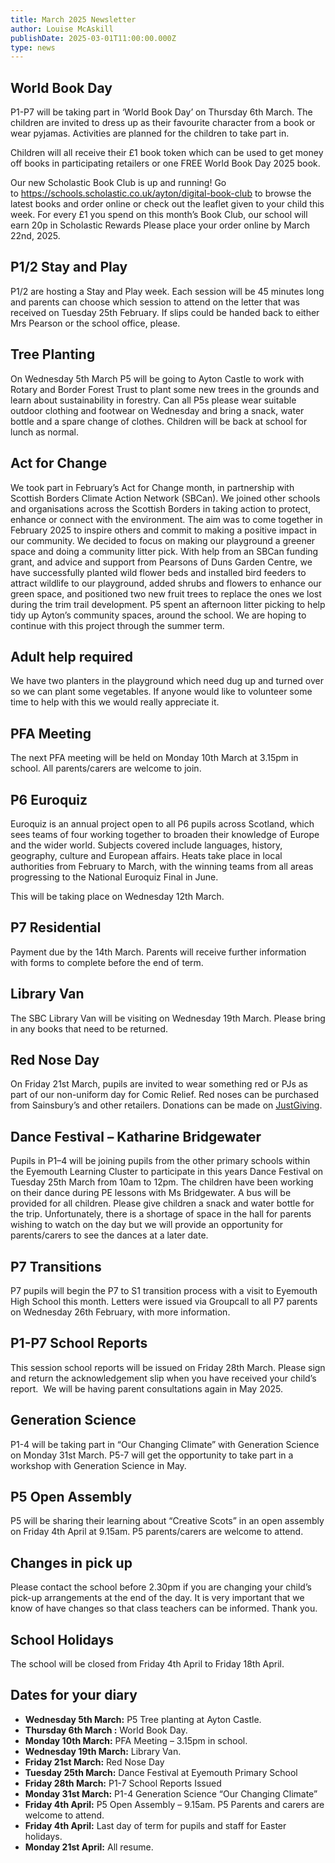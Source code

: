 ```yaml
---
title: March 2025 Newsletter
author: Louise McAskill
publishDate: 2025-03-01T11:00:00.000Z
type: news
---
```


## World Book Day

P1-P7 will be taking part in ‘World Book Day’ on Thursday 6th March. The
children are invited to dress up as their favourite character from a book or
wear pyjamas. Activities are planned for the children to take part in.

Children will all receive their £1 book token which can be used to get money
off books in participating retailers or one FREE World Book Day 2025 book.

Our new Scholastic Book Club is up and running! Go
to <https://schools.scholastic.co.uk/ayton/digital-book-club> to browse the
latest books and order online or check out the leaflet given to your child this
week. For every £1 you spend on this month’s Book Club, our school will
earn 20p in Scholastic Rewards Please place your order online by March 22nd,
2025.


## P1/2 Stay and Play

P1/2 are hosting a Stay and Play week. Each session will be 45 minutes long and
parents can choose which session to attend on the letter that was received on
Tuesday 25th February. If slips could be handed back to either Mrs Pearson or
the school office, please.

## Tree Planting

On Wednesday 5th March P5 will be going to Ayton Castle to work with Rotary
and Border Forest Trust to plant some new trees in the grounds and learn about
sustainability in forestry. Can all P5s please wear suitable outdoor clothing
and footwear on Wednesday and bring a snack, water bottle and a spare change of
clothes. Children will be back at school for lunch as normal.

## Act for Change

We took part in February’s Act for Change month, in partnership with
Scottish Borders Climate Action Network (SBCan). We joined other schools and
organisations across the Scottish Borders in taking action to protect, enhance
or connect with the environment. The aim was to come together in February 2025
to inspire others and commit to making a positive impact in our community. We
decided to focus on making our playground a greener space and doing a community
litter pick. With help from an SBCan funding grant, and advice and support from
Pearsons of Duns Garden Centre, we have successfully planted wild flower beds
and installed bird feeders to attract wildlife to our playground, added shrubs
and flowers to enhance our green space, and positioned two new fruit trees
to replace the ones we lost during the trim trail development. P5 spent an
afternoon litter picking to help tidy up Ayton’s community spaces, around the
school. We are hoping to continue with this project through the summer term.

## Adult help required

We have two planters in the playground which need dug up and turned over so we
can plant some vegetables. If anyone would like to volunteer some time to help
with this we would really appreciate it.

## PFA Meeting

The next PFA meeting will be held on Monday 10th March at 3.15pm in school. All parents/carers are welcome to join.

## P6 Euroquiz

Euroquiz is an annual project open to all P6 pupils across Scotland, which sees
teams of four working together to broaden their knowledge of Europe and the
wider world. Subjects covered include languages, history, geography, culture and
European affairs. Heats take place in local authorities from February to March,
with the winning teams from all areas progressing to the National Euroquiz Final
in June.

This will be taking place on Wednesday 12th March.

## P7 Residential

Payment due by the 14th March. Parents will receive further information with
forms to complete before the end of term.

## Library Van

The SBC Library Van will be visiting on Wednesday 19th March. Please bring in
any books that need to be returned.

## Red Nose Day

On Friday 21st March, pupils are invited to wear something red or PJs
as part of our non-uniform day for Comic Relief. Red noses can be
purchased from Sainsbury’s and other retailers. Donations can be made on
[JustGiving](https://www.justgiving.com/fundraising/rnd25-sbc-ayton-primary-school?utm_medium=FR&utm_source=CL).

## Dance Festival – Katharine Bridgewater

Pupils in P1–4 will be joining pupils from the other primary schools within the
Eyemouth Learning Cluster to participate in this years Dance Festival on Tuesday
25th March from 10am to 12pm. The children have been working on their dance
during PE lessons with Ms Bridgewater. A bus will be provided for all children.
Please give children a snack and water bottle for the trip. Unfortunately, there
is a shortage of space in the hall for parents wishing to watch on the day but
we will provide an opportunity for parents/carers to see the dances at a later
date.

## P7 Transitions

P7 pupils will begin the P7 to S1 transition process with a visit to Eyemouth
High School this month. Letters were issued via Groupcall to all P7 parents on
Wednesday 26th February, with more information.

## P1-P7 School Reports

This session school reports will be issued on Friday 28th March. Please sign and
return the acknowledgement slip when you have received your child’s report. 
We will be having parent consultations again in May 2025.

## Generation Science

P1-4 will be taking part in “Our Changing Climate” with Generation Science
on Monday 31st March. P5-7 will get the opportunity to take part in a workshop
with Generation Science in May.
 
## P5 Open Assembly

P5 will be sharing their learning about “Creative Scots” in an open assembly
on Friday 4th April at 9.15am. P5 parents/carers are welcome to attend.

## Changes in pick up

Please contact the school before 2.30pm if you are changing your child’s
pick-up arrangements at the end of the day. It is very important that we know of
have changes so that class teachers can be informed. Thank you.

## School Holidays

The school will be closed from Friday 4th April to Friday 18th April.

## Dates for your diary

* **Wednesday 5th March:** P5 Tree planting at Ayton Castle.
* **Thursday 6th March :** World Book Day.
* **Monday 10th March:** PFA Meeting – 3.15pm in school.
* **Wednesday 19th March:** Library Van.
* **Friday 21st March:** Red Nose Day
* **Tuesday 25th March:** Dance Festival at Eyemouth Primary School
* **Friday 28th March:** P1-7 School Reports Issued
* **Monday 31st March:** P1-4 Generation Science “Our Changing Climate”
* **Friday 4th April:** P5 Open Assembly – 9.15am. P5 Parents and carers are welcome to attend.
* **Friday 4th April:** Last day of term for pupils and staff for Easter holidays.
* **Monday 21st April:** All resume.
